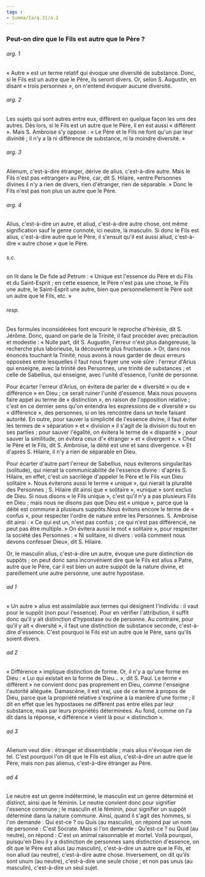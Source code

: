 ```yaml
---
tags : 
- Summa/Ia/q.31/a.2
---
```


### Peut-on dire que le Fils est autre que le Père ?

###### arg. 1
« Autre » est un terme relatif qui évoque une diversité de substance. Donc, si le Fils est un autre que le Père, ils seront divers. Or, selon S. Augustin, en disant « trois personnes », on n'entend évoquer aucune diversité. 

###### arg. 2
Les sujets qui sont autres entre eux, diffèrent en quelque façon les uns des autres. Dès lors, si le Fils est un autre que le Père, il en est aussi « différent ». Mais S. Ambroise s'y oppose : « Le Père et le Fils ne font qu'un par leur divinité ; il n'y a là ni différence de substance, ni la moindre diversité. » 

###### arg. 3
Alienum, c'est-à-dire étranger, dérive de alius, c'est-à-dire autre. Mais le Fils n'est pas «étranger» au Père, car, dit S. Hilaire, «entre Personnes divines il n'y a rien de divers, rien d'étranger, rien de séparable. » Donc le Fils n'est pas non plus un autre que le Père. 

###### arg. 4
Alius, c'est-à-dire un autre, et aliud, c'est-à-dire autre chose, ont même signification sauf le genre connoté, ici neutre, là masculin. Si donc le Fils est alius, c'est-à-dire autre que le Père, il s'ensuit qu'il est aussi aliud, c'est-à-dire « autre chose » que le Père. 

###### s.c.
on lit dans le De fide ad Petrum : « Unique est l'essence du Père et du Fils et du Saint-Esprit ; en cette essence, le Père n'est pas une chose, le Fils une autre, le Saint-Esprit une autre, bien que personnellement le Père soit un autre que le Fils, etc. » 

###### resp.
Des formules inconsidérées font encourir le reproche d'hérésie, dit S. Jérôme. Donc, quand on parle de la Trinité, il faut procéder avec précaution et modestie : « Nulle part, dit S. Augustin, l'erreur n'est plus dangereuse, la recherche plus laborieuse, la découverte plus fructueuse. » Or, dans nos énoncés touchant la Trinité, nous avons à nous garder de deux erreurs opposées entre lesquelles il faut nous frayer une voie sûre : l'erreur d'Arius qui enseigne, avec la trinité des Personnes, une trinité de substances ; et celle de Sabellius, qui enseigne, avec l'unité d'essence, l'unité de personne. 

Pour écarter l'erreur d'Arius, on évitera de parler de « diversité » ou de « différence » en Dieu ; ce serait ruiner l'unité d'essence. Mais nous pouvons faire appel au terme de « distinction », en raison de l'opposition relative ; c'est en ce dernier sens qu'on entendra les expressions de « diversité » ou « différence », des personnes, si on les rencontre dans un texte faisant autorité. En outre, pour sauver la simplicité de l'essence divine, il faut éviter les termes de « séparation » et « division » il s'agit de la division du tout en ses parties ; pour sauver l'égalité, on évitera le terme de « disparité » ; pour sauver la similitude, on évitera ceux d'« étranger » et « divergent ». « Chez le Père et le Fils, dit S. Ambroise, la déité est une et sans divergence. » Et d'après S. Hilaire, il n'y a rien de séparable en Dieu. 

Pour écarter d'autre part l'erreur de Sabellius, nous éviterons singularitas (solitude), qui nierait la communicabilité de l'essence divine : d'après S. Hilaire, en effet, c'est un sacrilège d'appeler le Père et le Fils «un Dieu solitaire ». Nous éviterons aussi le terme « unique », qui nierait la pluralité des Personnes ; S. Hilaire dit ainsi que « solitaire », «unique » sont exclus de Dieu. Si nous disons « le Fils unique », c'est qu'il n'y a pas plusieurs Fils en Dieu ; mais nous ne disons pas que Dieu est « unique », parce que la déité est commune à plusieurs suppôts.Nous évitons encore le terme de « confus », pour respecter l'ordre de nature entre les Personnes. S. Ambroise dit ainsi : « Ce qui est un, n'est pas confus ; ce qui n'est pas différencié, ne peut pas être multiple. » On évitera aussi le mot « solitaire », pour respecter la société des Personnes : « Ni solitaire, ni divers : voilà comment nous devons confesser Dieu», dit S. Hilaire. 

Or, le masculin alius, c'est-à-dire un autre, évoque une pure distinction de suppôts ; on peut donc sans inconvénient dire que le Fils est alius a Patre, autre que le Père, car il est bien un autre suppôt de la nature divine, et pareillement une autre personne, une autre hypostase. 

###### ad 1
« Un autre » alius est assimilable aux termes qui désignent l'individu : il vaut pour le suppôt (non pour l'essence). Pour en vérifier l'attribution, il suffit donc qu'il y ait distinction d'hypostase ou de personne. Au contraire, pour qu'il y ait « diversité », il faut une distinction de substance seconde, c'est-à-dire d'essence. C'est pourquoi le Fils est un autre que le Père, sans qu'ils soient divers. 

###### ad 2
« Différence » implique distinction de forme. Or, il n'y a qu'une forme en Dieu : « Lui qui existait en la forme de Dieu... », dit S. Paul. Le terme « différent » ne convient donc pas proprement en Dieu, comme l'enseigne l'autorité alléguée. Damascène, il est vrai, use de ce terme à propos de Dieu, parce que la propriété relative s'exprime à la manière d'une forme ; il dit en effet que les hypostases ne diffèrent pas entre elles par leur substance, mais par leurs propriétés déterminées. Au fond, comme on l'a dit dans la réponse, « différence » vient là pour « distinction ». 

###### ad 3
Alienum veut dire : étranger et dissemblable ; mais alius n'évoque rien de tel. C'est pourquoi l'on dit que le Fils est alius, c'est-à-dire un autre que le Père, mais non pas alienus, c'est-à-dire étranger au Père. 

###### ad 4
Le neutre est un genre indéterminé, le masculin est un genre déterminé et distinct, ainsi que le féminin. Le neutre convient donc pour signifier l'essence commune ; le masculin et le féminin, pour signifier un suppôt déterminé dans la nature commune. Ainsi, quand il s'agit des hommes, si l'on demande : Qui est-ce ? ou Quis (au masculin), on répond par un nom de personne : C'est Socrate. Mais si l'on demande : Qu'est-ce ? ou Quid (au neutre), on répond : C'est un animal raisonnable et mortel. Voilà pourquoi, puisqu'en Dieu il y a distinction de personnes sans distinction d'essence, on dit que le Père est alius (au masculin), c'est-à-dire un autre que le Fils, et non aliud (au neutre), c'est-à-dire autre chose. Inversement, on dit qu'ils sont unum (au neutre), c'est-à-dire une seule chose ; et non pas unus (au masculin), c'est-à-dire un seul sujet. 



